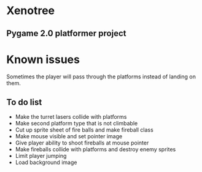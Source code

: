 # Xenotree
## Pygame 2.0 platformer project

# Known issues
Sometimes the player will pass through the platforms instead of landing on them.

## To do list
* Make the turret lasers collide with platforms
* Make second platform type that is not climbable
* Cut up sprite sheet of fire balls and make fireball class
* Make mouse visible and set pointer image
* Give player ability to shoot fireballs at mouse pointer
* Make fireballs collide with platforms and destroy enemy sprites
* Limit player jumping
* Load background image
